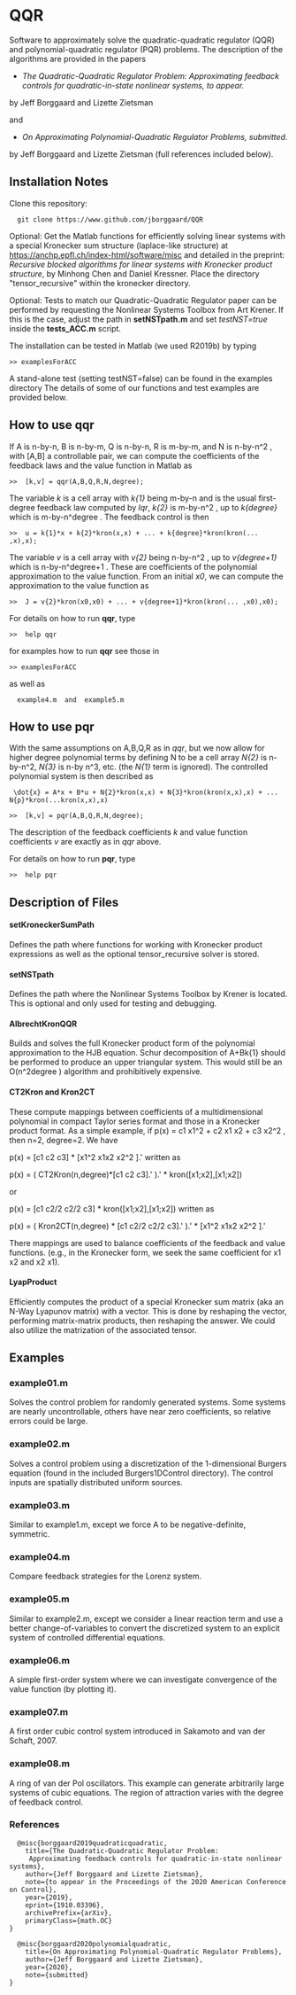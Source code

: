 # QQR
Software to approximately solve the quadratic-quadratic regulator (QQR) and polynomial-quadratic regulator (PQR) problems.  The description of the algorithms are provided in the papers

- *The Quadratic-Quadratic Regulator Problem: Approximating feedback controls for quadratic-in-state nonlinear systems, to appear.* 

by Jeff Borggaard and Lizette Zietsman

and 

- *On Approximating Polynomial-Quadratic Regulator Problems, submitted.*

by Jeff Borggaard and Lizette Zietsman (full references included below).

## Installation Notes
Clone this repository: 
```
  git clone https://www.github.com/jborggaard/QQR
```

Optional: 
Get the Matlab functions for efficiently solving linear systems with a special Kronecker sum structure (laplace-like structure) at https://anchp.epfl.ch/index-html/software/misc and detailed in the preprint: _Recursive blocked algorithms for linear systems with Kronecker product structure_, by Minhong Chen and Daniel Kressner.  Place the directory "tensor_recursive" within the kronecker directory.

Optional: 
Tests to match our Quadratic-Quadratic Regulator paper can be performed by requesting the Nonlinear Systems Toolbox from Art Krener.  If this is the case, adjust the path in **setNSTpath.m** and set _testNST=true_ inside the **tests_ACC.m** script.

The installation can be tested in Matlab (we used R2019b) by typing
```
>> examplesForACC
```

A stand-alone test (setting testNST=false) can be found in the examples directory
The details of some of our functions and test examples are provided below.  


## How to use qqr

If A is n-by-n, B is n-by-m, Q is n-by-n, R is m-by-m, and N is n-by-n^2 , with [A,B] a controllable pair, we can compute the coefficients of the feedback laws and the value function in Matlab as
```
>>  [k,v] = qqr(A,B,Q,R,N,degree);
```
The variable _k_ is a cell array with _k{1}_ being m-by-n and is the usual first-degree feedback law computed by _lqr_, _k{2}_ is m-by-n^2 , up to _k{degree}_ which is m-by-n^degree .  The feedback control is then
```
>>  u = k{1}*x + k{2}*kron(x,x) + ... + k{degree}*kron(kron(... ,x),x);
```
The variable _v_ is a cell array with _v{2}_ being n-by-n^2 , up to _v{degree+1}_ which is n-by-n^degree+1 .  These are coefficients of the polynomial approximation to the value function.  From an initial _x0_, we can compute the approximation to the value function as
```
>>  J = v{2}*kron(x0,x0) + ... + v{degree+1}*kron(kron(... ,x0),x0);
```


For details on how to run **qqr**, type
```
>>  help qqr
```

for examples how to run **qqr** see those in
```
>> examplesForACC
```
as well as 
```
  example4.m  and  example5.m
```

## How to use pqr

With the same assumptions on A,B,Q,R as in _qqr_, but we now allow for higher degree polynomial terms by defining N to be a cell array _N{2}_ is n-by-n^2, _N{3}_ is n-by n^3, etc. (the _N{1}_ term is ignored).  The controlled polynomial system is then described as
```
 \dot{x} = A*x + B*u + N{2}*kron(x,x) + N{3}*kron(kron(x,x),x) + ... N{p}*kron(...kron(x,x),x)
```

```
>>  [k,v] = pqr(A,B,Q,R,N,degree);
```
The description of the feedback coefficients _k_ and value function coefficients _v_ are exactly as in _qqr_ above.

For details on how to run **pqr**, type
```
>>  help pqr
```

## Description of Files
#### setKroneckerSumPath

Defines the path where functions for working with Kronecker product expressions as well as the optional tensor_recursive solver is stored.

#### setNSTpath

Defines the path where the Nonlinear Systems Toolbox by Krener is located.  This is optional and only used for testing and debugging.

#### AlbrechtKronQQR

Builds and solves the full Kronecker product form of the polynomial approximation to the HJB equation.  Schur decomposition of A+Bk{1} should be performed to produce an upper triangular system.  This would still be an O(n^2degree ) algorithm and prohibitively expensive.

#### CT2Kron and Kron2CT

These compute mappings between coefficients of a multidimensional polynomial in compact Taylor series format and those in a Kronecker product format.  As a simple example, if p(x) = c1 x1^2 + c2 x1 x2 + c3 x2^2 , then n=2, degree=2.  We have

p(x) = [c1 c2 c3] * [x1^2 x1x2 x2^2 ].' written as

p(x) = ( CT2Kron(n,degree)*[c1 c2 c3].' ).' * kron([x1;x2],[x1;x2])

or

p(x) = [c1 c2/2 c2/2 c3] * kron([x1;x2],[x1;x2]) written as

p(x) = ( Kron2CT(n,degree) * [c1 c2/2 c2/2 c3].' ).' * [x1^2 x1x2 x2^2 ].'

There mappings are used to balance coefficients of the feedback and value functions.  (e.g., in the Kronecker form, we seek the same coefficient for x1 x2 and x2 x1).

#### LyapProduct

Efficiently computes the product of a special Kronecker sum matrix (aka an N-Way Lyapunov matrix) with a vector.  This is done by reshaping the vector, performing matrix-matrix products, then reshaping the answer.  We could also utilize the matrization of the associated tensor.

## Examples

### example01.m

Solves the control problem for randomly generated systems.  Some systems are nearly uncontrollable, others have near zero coefficients, so relative errors could be large.

### example02.m

Solves a control problem using a discretization of the 1-dimensional Burgers equation (found in the included Burgers1DControl directory).  The control inputs are spatially distributed uniform sources.

### example03.m 

Similar to example1.m, except we force A to be negative-definite, symmetric.

### example04.m

Compare feedback strategies for the Lorenz system.

### example05.m

Similar to example2.m, except we consider a linear reaction term and use a better change-of-variables to convert the discretized system to an explicit system of controlled differential equations.

### example06.m

A simple first-order system where we can investigate convergence of the value function (by plotting it).

### example07.m

A first order cubic control system introduced in Sakamoto and van der Schaft, 2007.

### example08.m

A ring of van der Pol oscillators.  This example can generate arbitrarily large systems of cubic equations.  The region of attraction varies with the degree of feedback control.


### References
```
  @misc{borggaard2019quadraticquadratic,
    title={The Quadratic-Quadratic Regulator Problem: 
     Approximating feedback controls for quadratic-in-state nonlinear systems},
    author={Jeff Borggaard and Lizette Zietsman}, 
    note={to appear in the Proceedings of the 2020 American Conference on Control},
    year={2019},
    eprint={1910.03396},
    archivePrefix={arXiv},
    primaryClass={math.OC}
}
```

```
  @misc{borggaard2020polynomialquadratic,
    title={On Approximating Polynomial-Quadratic Regulator Problems},
    author={Jeff Borggaard and Lizette Zietsman},
    year={2020},
    note={submitted}
}
```
